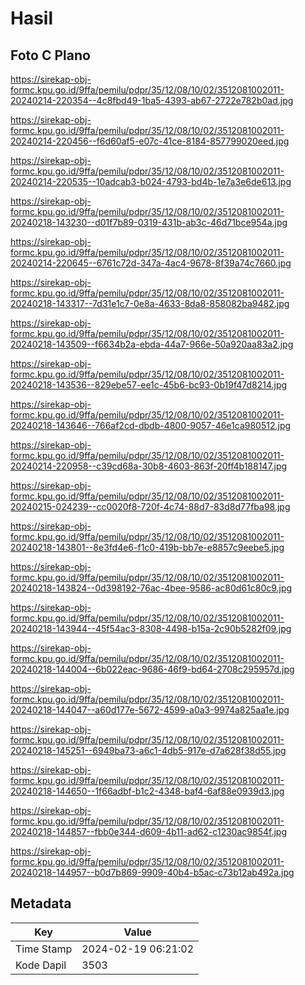 # Hasil

## Foto C Plano

https://sirekap-obj-formc.kpu.go.id/9ffa/pemilu/pdpr/35/12/08/10/02/3512081002011-20240214-220354--4c8fbd49-1ba5-4393-ab67-2722e782b0ad.jpg

https://sirekap-obj-formc.kpu.go.id/9ffa/pemilu/pdpr/35/12/08/10/02/3512081002011-20240214-220456--f6d60af5-e07c-41ce-8184-857799020eed.jpg

https://sirekap-obj-formc.kpu.go.id/9ffa/pemilu/pdpr/35/12/08/10/02/3512081002011-20240214-220535--10adcab3-b024-4793-bd4b-1e7a3e6de613.jpg

https://sirekap-obj-formc.kpu.go.id/9ffa/pemilu/pdpr/35/12/08/10/02/3512081002011-20240218-143230--d01f7b89-0319-431b-ab3c-46d71bce954a.jpg

https://sirekap-obj-formc.kpu.go.id/9ffa/pemilu/pdpr/35/12/08/10/02/3512081002011-20240214-220645--6761c72d-347a-4ac4-9678-8f39a74c7660.jpg

https://sirekap-obj-formc.kpu.go.id/9ffa/pemilu/pdpr/35/12/08/10/02/3512081002011-20240218-143317--7d31e1c7-0e8a-4633-8da8-858082ba9482.jpg

https://sirekap-obj-formc.kpu.go.id/9ffa/pemilu/pdpr/35/12/08/10/02/3512081002011-20240218-143509--f6634b2a-ebda-44a7-966e-50a920aa83a2.jpg

https://sirekap-obj-formc.kpu.go.id/9ffa/pemilu/pdpr/35/12/08/10/02/3512081002011-20240218-143536--829ebe57-ee1c-45b6-bc93-0b19f47d8214.jpg

https://sirekap-obj-formc.kpu.go.id/9ffa/pemilu/pdpr/35/12/08/10/02/3512081002011-20240218-143646--766af2cd-dbdb-4800-9057-46e1ca980512.jpg

https://sirekap-obj-formc.kpu.go.id/9ffa/pemilu/pdpr/35/12/08/10/02/3512081002011-20240214-220958--c39cd68a-30b8-4603-863f-20ff4b188147.jpg

https://sirekap-obj-formc.kpu.go.id/9ffa/pemilu/pdpr/35/12/08/10/02/3512081002011-20240215-024239--cc0020f8-720f-4c74-88d7-83d8d77fba98.jpg

https://sirekap-obj-formc.kpu.go.id/9ffa/pemilu/pdpr/35/12/08/10/02/3512081002011-20240218-143801--8e3fd4e6-f1c0-419b-bb7e-e8857c9eebe5.jpg

https://sirekap-obj-formc.kpu.go.id/9ffa/pemilu/pdpr/35/12/08/10/02/3512081002011-20240218-143824--0d398192-76ac-4bee-9586-ac80d61c80c9.jpg

https://sirekap-obj-formc.kpu.go.id/9ffa/pemilu/pdpr/35/12/08/10/02/3512081002011-20240218-143944--45f54ac3-8308-4498-b15a-2c90b5282f09.jpg

https://sirekap-obj-formc.kpu.go.id/9ffa/pemilu/pdpr/35/12/08/10/02/3512081002011-20240218-144004--6b022eac-9686-46f9-bd64-2708c295957d.jpg

https://sirekap-obj-formc.kpu.go.id/9ffa/pemilu/pdpr/35/12/08/10/02/3512081002011-20240218-144047--a60d177e-5672-4599-a0a3-9974a825aa1e.jpg

https://sirekap-obj-formc.kpu.go.id/9ffa/pemilu/pdpr/35/12/08/10/02/3512081002011-20240218-145251--6949ba73-a6c1-4db5-917e-d7a628f38d55.jpg

https://sirekap-obj-formc.kpu.go.id/9ffa/pemilu/pdpr/35/12/08/10/02/3512081002011-20240218-144650--1f66adbf-b1c2-4348-baf4-6af88e0939d3.jpg

https://sirekap-obj-formc.kpu.go.id/9ffa/pemilu/pdpr/35/12/08/10/02/3512081002011-20240218-144857--fbb0e344-d609-4b11-ad62-c1230ac9854f.jpg

https://sirekap-obj-formc.kpu.go.id/9ffa/pemilu/pdpr/35/12/08/10/02/3512081002011-20240218-144957--b0d7b869-9909-40b4-b5ac-c73b12ab492a.jpg


## Metadata

| Key        | Value               |
| ---------- | ------------------- |
| Time Stamp | 2024-02-19 06:21:02 |
| Kode Dapil | 3503                |



